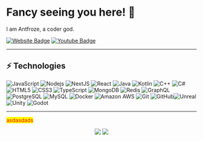 # Fancy seeing you here! 👋

I am Antfroze, a coder god.

[![Website Badge](https://img.shields.io/badge/Website-000.svg?style=for-the-badge&logo=youtube&labelColor=000&logoWidth=20)](https://antfroze.me)
[![Youtube Badge](https://img.shields.io/badge/Subscribe%20On%20Youtube-FF0000.svg?style=for-the-badge&logo=youtube&labelColor=000&logoWidth=20)](https://www.youtube.com/c/antfroze)

---

## ⚡ Technologies

![JavaScript](https://img.shields.io/badge/Javascript-F7DF1E.svg?style=for-the-badge&logo=javascript&labelColor=000&logoWidth=20)
![Nodejs](https://img.shields.io/badge/NodeJS-339933.svg?style=for-the-badge&logo=node.js&labelColor=000&logoWidth=20)
![NextJS](https://img.shields.io/badge/NextJS-000.svg?style=for-the-badge&logo=next.js&labelColor=000&logoWidth=20)
![React](https://img.shields.io/badge/React-61DAFB.svg?style=for-the-badge&logo=react&labelColor=000&logoWidth=20)
![Java](https://img.shields.io/badge/Java-orange.svg?style=for-the-badge&logo=oracle&labelColor=000&logoWidth=20)
![Kotlin](https://img.shields.io/badge/Kotlin-7F52FF.svg?style=for-the-badge&logo=kotlin&labelColor=000&logoWidth=20)
![C++](https://img.shields.io/badge/C++-00599C.svg?style=for-the-badge&logo=c%2B%2B&labelColor=000&logoWidth=20)
![C#](https://img.shields.io/badge/c%23-512BD4.svg?style=for-the-badge&logo=.net&labelColor=000&logoWidth=20)
![HTML5](https://img.shields.io/badge/Html5-E34F26.svg?style=for-the-badge&logo=html5&labelColor=000&logoWidth=20)
![CSS3](https://img.shields.io/badge/CSS-1572B6.svg?style=for-the-badge&logo=css3&labelColor=000&logoWidth=20)
![TypeScript](https://img.shields.io/badge/Typescript-3178C6.svg?style=for-the-badge&logo=typescript&labelColor=000&logoWidth=20)
![MongoDB](https://img.shields.io/badge/MongoDB-47A248.svg?style=for-the-badge&logo=mongodb&labelColor=000&logoWidth=20)
![Redis](https://img.shields.io/badge/Redis-DC382D.svg?style=for-the-badge&logo=redis&labelColor=000&logoWidth=20)
![GraphQL](https://img.shields.io/badge/Graphql-E10098.svg?style=for-the-badge&logo=graphql&labelColor=000&logoWidth=20)
![PostgreSQL](https://img.shields.io/badge/Postgres-4169E1.svg?style=for-the-badge&logo=postgresql&labelColor=000&logoWidth=20)
![MySQL](https://img.shields.io/badge/MySQL-4479A1.svg?style=for-the-badge&logo=mysql&labelColor=000&logoWidth=20)
![Docker](https://img.shields.io/badge/Docker-4169E1.svg?style=for-the-badge&logo=docker&labelColor=000&logoWidth=20)
![Amazon AWS](https://img.shields.io/badge/AWS-232F3E.svg?style=for-the-badge&logo=amazonaws&labelColor=000&logoWidth=20)
![Git](https://img.shields.io/badge/Git-F05032.svg?style=for-the-badge&logo=git&labelColor=000&logoWidth=20)
![GitHub](https://img.shields.io/badge/Github-181717.svg?style=for-the-badge&logo=github&labelColor=000&logoWidth=20)![Unreal](https://img.shields.io/badge/Unreal-0E1128.svg?style=for-the-badge&logo=unrealengine&labelColor=000&logoWidth=20)
![Unity](https://img.shields.io/badge/Unity-fff.svg?style=for-the-badge&logo=unity&labelColor=000&logoWidth=20)
![Godot](https://img.shields.io/badge/Godot-478CBF.svg?style=for-the-badge&logo=godotengine&labelColor=000&logoWidth=20)

---

<mark>
asdasdads
</mark>
<p align="center"> 
  <img src="https://github-readme-stats.vercel.app/api?username=antfroze&count_private=true&show_icons=true&include_all_commits=true&theme=dark">
  <img src="https://github-readme-stats.vercel.app/api/top-langs/?username=antfroze&hide=TeX&layout=compact&theme=dark">
</p>

<style>
mark{
    color:red;
}
</style>
